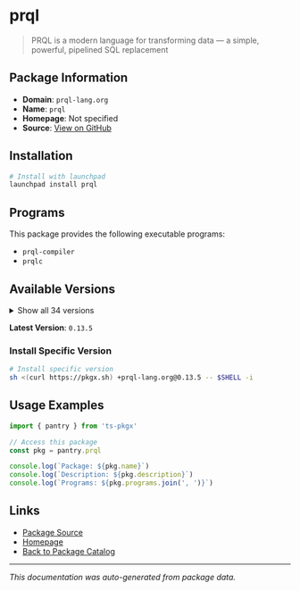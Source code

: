 # prql

> PRQL is a modern language for transforming data — a simple, powerful, pipelined SQL replacement

## Package Information

- **Domain**: `prql-lang.org`
- **Name**: `prql`
- **Homepage**: Not specified
- **Source**: [View on GitHub](https://github.com/pkgxdev/pantry/tree/main/projects/prql-lang.org/package.yml)

## Installation

```bash
# Install with launchpad
launchpad install prql
```

## Programs

This package provides the following executable programs:

- `prql-compiler`
- `prqlc`

## Available Versions

<details>
<summary>Show all 34 versions</summary>

- `0.13.5`, `0.13.4`, `0.13.3`, `0.13.2`, `0.13.1`
- `0.13.0`, `0.12.2`, `0.12.1`, `0.12.0`, `0.11.4`
- `0.11.3`, `0.11.2`, `0.11.1`, `0.11.0`, `0.10.1`
- `0.10.0`, `0.9.5`, `0.9.3`, `0.9.2`, `0.9.1`
- `0.9.0`, `0.8.1`, `0.8.0`, `0.7.1`, `0.7.0`
- `0.6.1`, `0.6.0`, `0.5.2`, `0.5.1`, `0.5.0`
- `0.4.2`, `0.4.1`, `0.4.0`, `0.3.1`

</details>

**Latest Version**: `0.13.5`

### Install Specific Version

```bash
# Install specific version
sh <(curl https://pkgx.sh) +prql-lang.org@0.13.5 -- $SHELL -i
```

## Usage Examples

```typescript
import { pantry } from 'ts-pkgx'

// Access this package
const pkg = pantry.prql

console.log(`Package: ${pkg.name}`)
console.log(`Description: ${pkg.description}`)
console.log(`Programs: ${pkg.programs.join(', ')}`)
```

## Links

- [Package Source](https://github.com/pkgxdev/pantry/tree/main/projects/prql-lang.org/package.yml)
- [Homepage](#)
- [Back to Package Catalog](../../package-catalog.md)

---

*This documentation was auto-generated from package data.*
